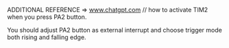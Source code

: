 ADDITIONAL REFERENCE => www.chatgpt.com // how to activate TIM2 when you press PA2 button.

You should adjust PA2 button as external interrupt and choose trigger mode both rising and falling edge.
